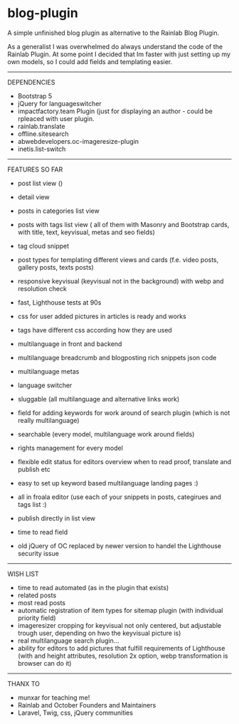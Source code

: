 # blog-plugin
A simple unfinished blog plugin as alternative to the Rainlab Blog Plugin.

As a generalist I was overwhelmed do always understand the code of the Rainlab Plugin. At some point I decided that Im faster with just setting up my own models, so I could add fields and templating easier.

- - - - - - -
DEPENDENCIES

- Bootstrap 5
- jQuery for languageswitcher
- impactfactory.team Plugin (just for displaying an author - could be rpleaced with user plugin.
- rainlab.translate
- offline.sitesearch 
- abwebdevelopers.oc-imageresize-plugin
- inetis.list-switch



- - - - - - -
FEATURES SO FAR

- post list view ()
- detail view
- posts in categories list view
- posts with tags list view 
( all of them with Masonry and Bootstrap cards, with title, text, keyvisual, metas and seo fields)
- tag cloud snippet
- post types for templating different views and cards (f.e. video posts, gallery posts, texts posts)


- responsive keyvisual (keyvisual not in the background) with webp and resolution check
- fast, Lighthouse tests at 90s
- css for user added pictures in articles is ready and works
- tags have different css according how they are used

- multilanguage in front and backend
- multilanguage breadcrumb and blogposting rich snippets json code
- multilanguage metas
- language switcher
- sluggable (all multilanguage and alternative links work)
- field for adding keywords for work around of search plugin (which is not really multilanguage)

- searchable (every model, multilanguage work around fields)

- rights management for every model
- flexible edit status for editors overview when to read proof, translate and publish etc
- easy to set up keyword based multilanguage landing pages :)
- all in froala editor (use each of your snippets in posts, categirues and tags list :)
- publish directly in list view
- time to read field

- old jQuery of OC replaced by newer version to handel the Lighthouse security issue


- - - - - - -
WISH LIST

- time to read automated (as in the plugin that exists)
- related posts
- most read posts
- automatic registration of item types for sitemap plugin (with individual priority field)
- imageresizer cropping for keyvisual not only centered, but adjustable trough user, depending on hwo the keyvisual picture is)
- real multilanguage search plugin...
- ability for editors to add pictures that fulfill requirements of Lighthouse (with and height attributes, resolution 2x option, webp transformation is browser can do it)


- - - - - - -
THANX TO

- munxar for teaching me!
- Rainlab and October Founders and Maintainers
- Laravel, Twig, css, jQuery communities











